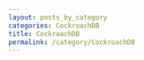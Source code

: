 ```yaml
---
layout: posts_by_category
categories: CockroachDB
title: CockroachDB
permalink: /category/CockroachDB
---
```

